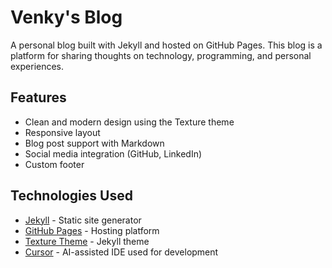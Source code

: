 # Venky's Blog

A personal blog built with Jekyll and hosted on GitHub Pages. This blog is a platform for sharing thoughts on technology, programming, and personal experiences.

## Features

- Clean and modern design using the Texture theme
- Responsive layout
- Blog post support with Markdown
- Social media integration (GitHub, LinkedIn)
- Custom footer

## Technologies Used

- [Jekyll](https://jekyllrb.com) - Static site generator
- [GitHub Pages](https://pages.github.com) - Hosting platform
- [Texture Theme](https://github.com/samarsault/texture) - Jekyll theme
- [Cursor](https://cursor.sh) - AI-assisted IDE used for development
